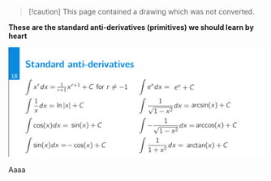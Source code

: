 > [!caution] This page contained a drawing which was not converted.   

**These are the standard anti-derivatives (primitives) we should learn by heart**

![Exported image](Exported%20image%2020241209225521-0.png)

Aaaa